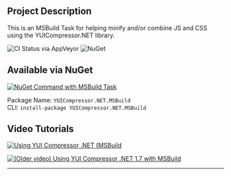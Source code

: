 ## Project Description
This is an MSBuild Task for helping minify and/or combine JS and CSS using the YUICompressor.NET library.

![CI Status via AppVeyor](https://ci.appveyor.com/api/projects/status/na9m20sc8dr8qg2r) ![NuGet](https://img.shields.io/nuget/dt/yuicompressor.net.msbuild.svg?syle=flat-square)

## Available via NuGet

[![NuGet Command with MSBuild Task](https://i.imgur.com/aqKIj.png)](https://nuget.org/packages/YUICompressor.NET.MSBuild)

Package Name: `YUICompressor.NET.MSBuild`  
CLI: `install-package YUICompressor.NET.MSBuild`

## Video Tutorials

[![Using YUI Compressor .NET (MSBuild](https://i.imgur.com/m34Hx.png)](http://www.youtube.com/watch?v=sFFZ0nQog8U)

[![(Older video) Using YUI Compressor .NET 1.7 with MSBuild](https://i.imgur.com/T4ULh.png)](https://www.youtube.com/watch?v=Cj8MHPCubuM)

---
